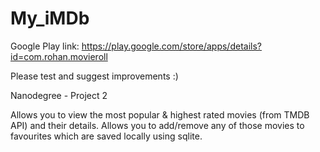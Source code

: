 # My_iMDb

Google Play link: https://play.google.com/store/apps/details?id=com.rohan.movieroll

Please test and suggest improvements :)

Nanodegree - Project 2

Allows you to view the most popular & highest rated movies (from TMDB API) and their details.
Allows you to add/remove any of those movies to favourites which are saved locally using sqlite.
